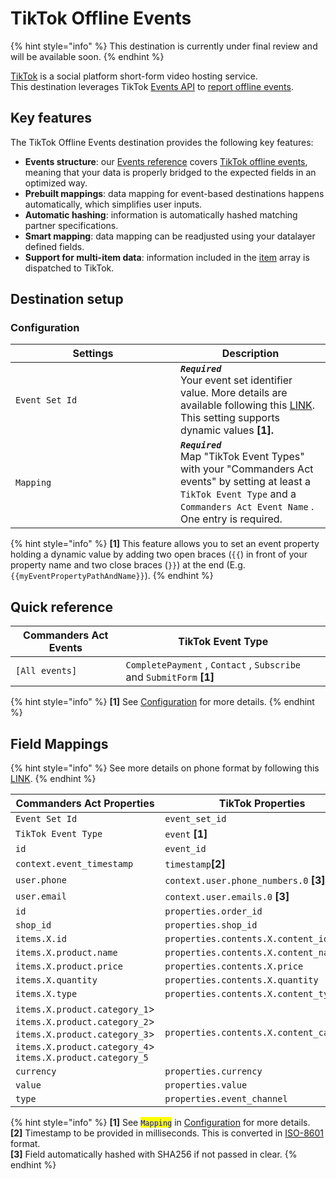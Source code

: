 # TikTok Offline Events

{% hint style="info" %}
This destination is currently under final review and will be available soon.
{% endhint %}

[TikTok](https://www.tiktok.com/) is a social platform short-form video hosting service.\
This destination leverages TikTok [Events API](https://ads.tiktok.com/help/article/events-api?redirected=1) to [report offline events](https://business-api.tiktok.com/portal/docs?id=1758428013689857).

## Key features

The TikTok Offline Events destination provides the following key features:

* **Events structure**: our [Events reference](https://community.commandersact.com/platform-x/developers/tracking/events-reference) covers [TikTok offline events](https://ads.tiktok.com/marketing\_api/docs?id=1758428013689857), meaning that your data is properly bridged to the expected fields in an optimized way.
* **Prebuilt mappings**: data mapping for event-based destinations happens automatically, which simplifies user inputs.
* **Automatic hashing**: information is automatically hashed matching partner specifications.
* **Smart mapping**: data mapping can be readjusted using your datalayer defined fields.
* **Support for multi-item data**: information included in the [item](https://community.commandersact.com/platform-x/developers/tracking/events-reference#item) array is dispatched to TikTok.

## Destination setup

### Configuration

<table><thead><tr><th width="248">Settings</th><th>Description</th></tr></thead><tbody><tr><td><code>Event Set Id</code> </td><td><em><strong><code>Required</code></strong></em> <br>Your event set identifier value. More details are available following this <a href="https://ads.tiktok.com/marketing_api/docs?id=1758428013689857">LINK</a>. This setting supports dynamic values <strong>[1].</strong></td></tr><tr><td><code>Mapping</code></td><td><em><strong><code>Required</code></strong></em>  <br>Map "TikTok Event Types" with your "Commanders Act events" by setting at least a <code>TikTok Event Type</code>  and a  <code>Commanders Act Event Name</code> . One entry is required.</td></tr></tbody></table>



{% hint style="info" %}
**\[1]** This feature allows you to set an event property holding a dynamic value by adding two open braces (`{{`) in front of your property name and two close braces (`}}`) at the end (E.g. `{{myEventPropertyPathAndName}}`).
{% endhint %}

## Quick reference

| Commanders Act Events | TikTok Event Type                                                        |
| --------------------- | ------------------------------------------------------------------------ |
| `[All events]`        | `CompletePayment` , `Contact` , `Subscribe`  and  `SubmitForm`  **\[1]** |

{% hint style="info" %}
**\[1]** See [Configuration](tiktok-offiline-events.md#configuration) for more details.
{% endhint %}

## Field Mappings

{% hint style="info" %}
See more details on phone format by following this [LINK](https://ads.tiktok.com/gateway/docs/index?identify\_key=c0138ffadd90a955c1f0670a56fe348d1d40680b3c89461e09f78ed26785164b\&language=ENGLISH\&doc\_id=1758428013689857#item-link-User%20context%20object%20parameters).
{% endhint %}

<table><thead><tr><th width="330.6685580062746">Commanders Act Properties</th><th>TikTok Properties</th></tr></thead><tbody><tr><td><code>Event Set Id</code></td><td><code>event_set_id</code></td></tr><tr><td><code>TikTok Event Type</code></td><td><code>event</code> <strong>[1]</strong></td></tr><tr><td><code>id</code></td><td><code>event_id</code></td></tr><tr><td><code>context.event_timestamp</code></td><td><code>timestamp</code><strong>[2]</strong></td></tr><tr><td><code>user.phone</code></td><td><code>context.user.phone_numbers.0</code> <strong>[3]</strong></td></tr><tr><td><code>user.email</code></td><td><code>context.user.emails.0</code> <strong>[3]</strong></td></tr><tr><td><code>id</code></td><td><code>properties.order_id</code></td></tr><tr><td><code>shop_id</code></td><td><code>properties.shop_id</code></td></tr><tr><td><code>items.X.id</code></td><td><code>properties.contents.X.content_id</code></td></tr><tr><td><code>items.X.product.name</code></td><td><code>properties.contents.X.content_name</code></td></tr><tr><td><code>items.X.product.price</code></td><td><code>properties.contents.X.price</code></td></tr><tr><td><code>items.X.quantity</code></td><td><code>properties.contents.X.quantity</code></td></tr><tr><td><code>items.X.type</code></td><td><code>properties.contents.X.content_type</code></td></tr><tr><td><code>items.X.product.category_1</code>><br><code>items.X.product.category_2</code>><br><code>items.X.product.category_3</code>><br><code>items.X.product.category_4</code>><br><code>items.X.product.category_5</code></td><td><code>properties.contents.X.content_category</code></td></tr><tr><td><code>currency</code></td><td><code>properties.currency</code></td></tr><tr><td><code>value</code></td><td><code>properties.value</code></td></tr><tr><td><code>type</code></td><td><code>properties.event_channel</code></td></tr></tbody></table>

{% hint style="info" %}
**\[1]** See <mark style="color:blue;">`Mapping`</mark> in [Configuration](tiktok-offiline-events.md#configuration) for more details.\
**\[2]** Timestamp to be provided in milliseconds. This is converted in [ISO-8601](https://en.wikipedia.org/wiki/ISO\_8601) format.\
**\[3]** Field automatically hashed with SHA256 if not passed in clear.&#x20;
{% endhint %}

